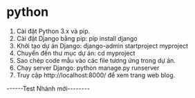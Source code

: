 # python
1. Cài đặt Python 3.x và pip.
2. Cài đặt Django bằng pip: pip install django
3. Khởi tạo dự án Django: django-admin startproject myproject
4. Chuyển đến thư mục dự án: cd myproject
5. Sao chép code mẫu vào các file tương ứng trong dự án.
6. Chạy server Django: python manage.py runserver
7. Truy cập http://localhost:8000/ để xem trang web blog.

------Test Nhánh mới--------